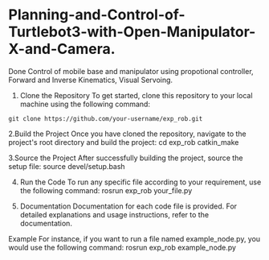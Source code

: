 # Planning-and-Control-of-Turtlebot3-with-Open-Manipulator-X-and-Camera.
Done Control of mobile base and manipulator using propotional controller, Forward and Inverse Kinematics, Visual Servoing.

1. Clone the Repository
To get started, clone this repository to your local machine using the following command:
```
git clone https://github.com/your-username/exp_rob.git
```
2.Build the Project
Once you have cloned the repository, navigate to the project's root directory and build the project:
cd exp_rob
catkin_make

3.Source the Project
After successfully building the project, source the setup file:
source devel/setup.bash

4. Run the Code
To run any specific file according to your requirement, use the following command:
rosrun exp_rob your_file.py

5. Documentation
Documentation for each code file is provided. For detailed explanations and usage instructions, refer to the documentation.

Example
For instance, if you want to run a file named example_node.py, you would use the following command:
rosrun exp_rob example_node.py
